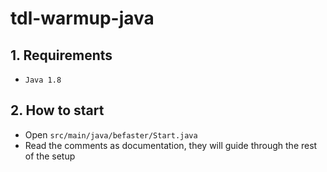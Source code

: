 # tdl-warmup-java


## 1. Requirements

- `Java 1.8`

## 2. How to start

- Open `src/main/java/befaster/Start.java`
- Read the comments as documentation, they will guide through the rest of the setup
